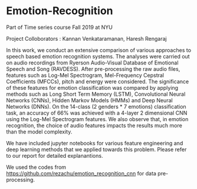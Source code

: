 # Emotion-Recognition
Part of Time series course Fall 2019 at NYU

Project Colloborators : Kannan Venkataramanan, Haresh Rengaraj

In this work, we conduct an extensive comparison of various approaches to speech based emotion recognition systems. The analyses were carried out on audio recordings from Ryerson Audio-Visual Database of Emotional Speech and Song (RAVDESS). After pre-processing the raw audio files, features such as Log-Mel Spectrogram, Mel-Frequency Cepstral Coefficients (MFCCs), pitch and energy were considered.  The significance of these features for emotion classification was compared by applying methods such as Long Short Term Memory (LSTM), Convolutional Neural Networks (CNNs), Hidden Markov Models (HMMs) and Deep Neural Networks (DNNs). On the 14-class (2 genders * 7 emotions) classification task, an accuracy of 66%  was achieved with a 4-layer 2 dimensional CNN using the Log-Mel Spectrogram features. We also observe that, in  emotion recognition, the choice of audio features impacts the results much more than the model complexity.

We have included jupyter notebooks for various feature engineering and deep learning methods that we applied towards this problem. Please refer to our report for detailed explanantions.

We used the codes from https://github.com/rezachu/emotion_recognition_cnn for data pre-processing.
